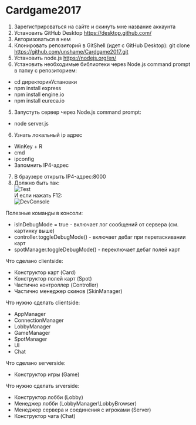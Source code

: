 # Cardgame2017

1. Зарегистрироваться на сайте и скинуть мне название аккаунта     
1. Установить GitHub Desktop https://desktop.github.com/  
2. Авторизоваться в нем
2. Клонировать репозиторий в GitShell (идет с GitHub Desktop): git clone https://github.com/unshame/Cardgame2017.git  
3. Установить node.js https://nodejs.org/en/  
4. Установить необходимые библиотеки через Node.js command prompt в папку с репозиторием:  
  * cd директорияУстановки  
  * npm install express  
  * npm install engine.io  
  * npm install eureca.io  
5. Запустуть сервер через Node.js command prompt: 
  * node server.js  
6. Узнать локальный ip адрес
  * WinKey + R  
  * cmd  
  * ipconfig  
  * Запомнить IP4-адрес  
7. В браузере открыть IP4-адрес:8000 
8. Должно быть так:   
![Test](https://i.imgur.com/0FKyJMi.jpg "Test")  
И если нажать F12:  
![DevConsole](https://i.imgur.com/0Bx0esu.png "F12 Developer Console")  
  
Полезные команды в консоли:  
* isInDebugMode = true - включает лог сообщений от сервера (см. картинку выше)  
* controller.toggleDebugMode() - включает дебаг при перетаскивании карт  
* spotManager.toggleDebugMode() - переключает дебаг полей карт

Что сделано clientside:  
* Конструктор карт (Card)  
* Конструктор полей карт (Spot)  
* Частично контроллер (Controller)
* Частично менеджер скинов (SkinManager)  

Что нужно сделать clientside:  
* AppManager  
* ConnectionManager
* LobbyManager  
* GameManager  
* SpotManager  
* UI  
* Chat  

Что сделано serverside:  
* Конструктор игры (Game)  

Что нужно сделать srverside:
* Конструктор лобби (Lobby)  
* Менеджер лобби (LobbyManager\LobbyBrowser)  
* Менеджер сервера и соединения с игроками (Server)  
* Конструктор чата (Chat)  
